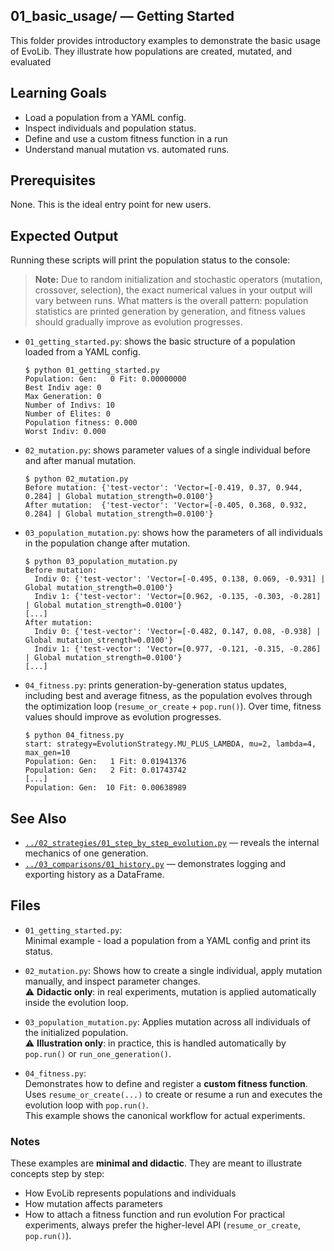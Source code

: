 ## 01_basic_usage/ — Getting Started

This folder provides introductory examples to demonstrate the basic usage of EvoLib.
They illustrate how populations are created, mutated, and evaluated


## Learning Goals
- Load a population from a YAML config.
- Inspect individuals and population status.
- Define and use a custom fitness function in a run
- Understand manual mutation vs. automated runs.

## Prerequisites
None. This is the ideal entry point for new users.

## Expected Output

Running these scripts will print the population status to the console:

> **Note:** Due to random initialization and stochastic operators (mutation, crossover, selection),
> the exact numerical values in your output will vary between runs.
> What matters is the overall pattern: population statistics are printed generation by generation,
> and fitness values should gradually improve as evolution progresses.

- `01_getting_started.py`: shows the basic structure of a population loaded from a YAML config.
    ```
    $ python 01_getting_started.py
    Population: Gen:   0 Fit: 0.00000000
    Best Indiv age: 0
    Max Generation: 0
    Number of Indivs: 10
    Number of Elites: 0
    Population fitness: 0.000
    Worst Indiv: 0.000
    ```

- `02_mutation.py`: shows parameter values of a single individual before and after manual mutation.
    ```
    $ python 02_mutation.py 
    Before mutation: {'test-vector': 'Vector=[-0.419, 0.37, 0.944, 0.284] | Global mutation_strength=0.0100'}
    After mutation:  {'test-vector': 'Vector=[-0.405, 0.368, 0.932, 0.284] | Global mutation_strength=0.0100'}
    ```

- `03_population_mutation.py`: shows how the parameters of all individuals in the population change after mutation.
    ```
    $ python 03_population_mutation.py
    Before mutation:
      Indiv 0: {'test-vector': 'Vector=[-0.495, 0.138, 0.069, -0.931] | Global mutation_strength=0.0100'}
      Indiv 1: {'test-vector': 'Vector=[0.962, -0.135, -0.303, -0.281] | Global mutation_strength=0.0100'}
    [...]
    After mutation:
      Indiv 0: {'test-vector': 'Vector=[-0.482, 0.147, 0.08, -0.938] | Global mutation_strength=0.0100'}
      Indiv 1: {'test-vector': 'Vector=[0.977, -0.121, -0.315, -0.286] | Global mutation_strength=0.0100'}
    [...]
    ```

- `04_fitness.py`: prints generation-by-generation status updates, including best and average fitness, as the population evolves through the optimization loop (`resume_or_create` + `pop.run()`). Over time, fitness values should improve as evolution progresses.
    ```
    $ python 04_fitness.py 
    start: strategy=EvolutionStrategy.MU_PLUS_LAMBDA, mu=2, lambda=4, max_gen=10
    Population: Gen:   1 Fit: 0.01941376
    Population: Gen:   2 Fit: 0.01743742
    [...]
    Population: Gen:  10 Fit: 0.00638989
    ```

## See Also
- [`../02_strategies/01_step_by_step_evolution.py`](../02_strategies/01_step_by_step_evolution.py) — reveals the internal mechanics of one generation.
- [`../03_comparisons/01_history.py`](../03_comparisons/01_history.py) — demonstrates logging and exporting history as a DataFrame.

## Files
- `01_getting_started.py`:  
  Minimal example - load a population from a YAML config and print its status.  

- `02_mutation.py`:
  Shows how to create a single individual, apply mutation manually, and inspect parameter changes.<br>
  ⚠️ **Didactic only**: in real experiments, mutation is applied automatically inside the evolution loop.

- `03_population_mutation.py`:
  Applies mutation across all individuals of the initialized population.<br>
  ⚠️ **Illustration only**: in practice, this is handled automatically by `pop.run()` or `run_one_generation()`.

- `04_fitness.py`:  
  Demonstrates how to define and register a **custom fitness function**.  
  Uses `resume_or_create(...)` to create or resume a run and executes the evolution loop with `pop.run()`.  
  This example shows the canonical workflow for actual experiments.


### Notes
These examples are **minimal and didactic**.
They are meant to illustrate concepts step by step:
- How EvoLib represents populations and individuals
- How mutation affects parameters
- How to attach a fitness function and run evolution
For practical experiments, always prefer the higher-level API (`resume_or_create`, `pop.run()`).
